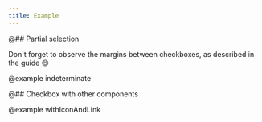 ```yaml
---
title: Example
---
```


@## Partial selection

Don't forget to observe the margins between checkboxes, as described in the guide 😊

@example indeterminate

@## Checkbox with other components

@example withIconAndLink
